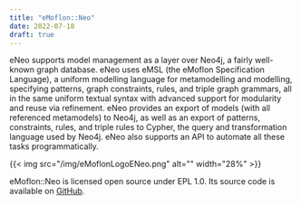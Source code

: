 ```yaml
---
title: "eMoflon::Neo"
date: 2022-07-18
draft: true
---
```


<!-- Copy-pasted from the old eMoflon webpage -->

eNeo supports model management as a layer over Neo4j, a fairly well-known graph database.
eNeo uses eMSL (the eMoflon Specification Language), a uniform modelling language for metamodelling and modelling, specifying patterns, graph constraints, rules, and triple graph grammars, all in the same uniform textual syntax with advanced support for modularity and reuse via refinement.
eNeo provides an export of models (with all referenced metamodels) to Neo4j, as well as an export of patterns, constraints, rules, and triple rules to Cypher, the query and transformation language used by Neo4j.
eNeo also supports an API to automate all these tasks programmatically.

{{< img src="/img/eMoflonLogoENeo.png" alt="" width="28%" >}}
<!-- The image has a slightly larger size compared to IBeX. -->

eMoflon::Neo is licensed open source under EPL 1.0.
Its source code is available on [GitHub](https://github.com/eMoflon/emoflon-neo).
